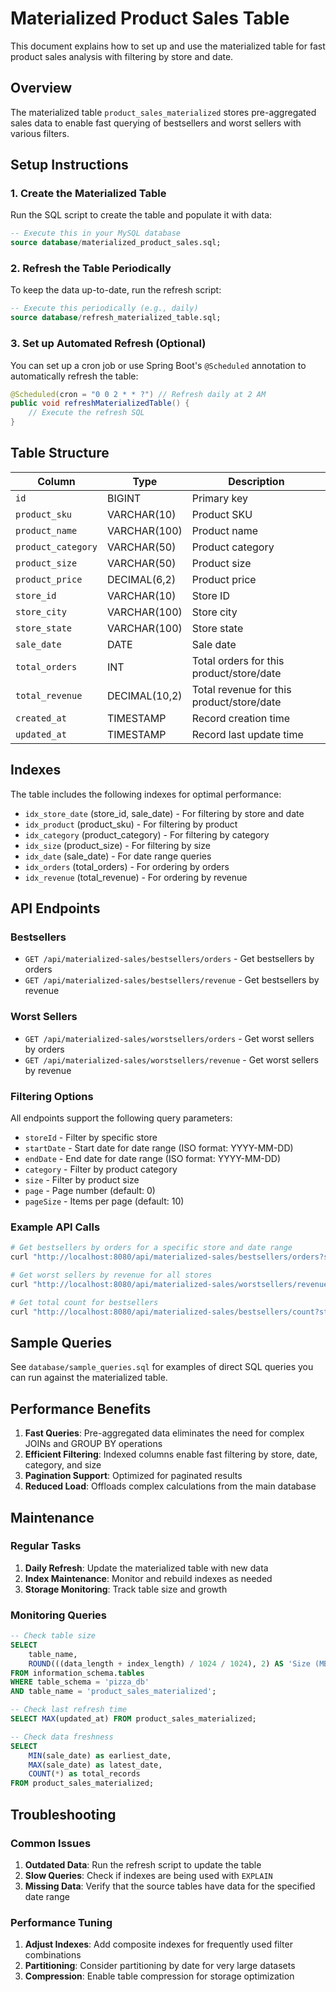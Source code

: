 # Materialized Product Sales Table

This document explains how to set up and use the materialized table for fast product sales analysis with filtering by store and date.

## Overview

The materialized table `product_sales_materialized` stores pre-aggregated sales data to enable fast querying of bestsellers and worst sellers with various filters.

## Setup Instructions

### 1. Create the Materialized Table

Run the SQL script to create the table and populate it with data:

```sql
-- Execute this in your MySQL database
source database/materialized_product_sales.sql;
```

### 2. Refresh the Table Periodically

To keep the data up-to-date, run the refresh script:

```sql
-- Execute this periodically (e.g., daily)
source database/refresh_materialized_table.sql;
```

### 3. Set up Automated Refresh (Optional)

You can set up a cron job or use Spring Boot's `@Scheduled` annotation to automatically refresh the table:

```java
@Scheduled(cron = "0 0 2 * * ?") // Refresh daily at 2 AM
public void refreshMaterializedTable() {
    // Execute the refresh SQL
}
```

## Table Structure

| Column | Type | Description |
|--------|------|-------------|
| `id` | BIGINT | Primary key |
| `product_sku` | VARCHAR(10) | Product SKU |
| `product_name` | VARCHAR(100) | Product name |
| `product_category` | VARCHAR(50) | Product category |
| `product_size` | VARCHAR(50) | Product size |
| `product_price` | DECIMAL(6,2) | Product price |
| `store_id` | VARCHAR(10) | Store ID |
| `store_city` | VARCHAR(100) | Store city |
| `store_state` | VARCHAR(100) | Store state |
| `sale_date` | DATE | Sale date |
| `total_orders` | INT | Total orders for this product/store/date |
| `total_revenue` | DECIMAL(10,2) | Total revenue for this product/store/date |
| `created_at` | TIMESTAMP | Record creation time |
| `updated_at` | TIMESTAMP | Record last update time |

## Indexes

The table includes the following indexes for optimal performance:

- `idx_store_date` (store_id, sale_date) - For filtering by store and date
- `idx_product` (product_sku) - For filtering by product
- `idx_category` (product_category) - For filtering by category
- `idx_size` (product_size) - For filtering by size
- `idx_date` (sale_date) - For date range queries
- `idx_orders` (total_orders) - For ordering by orders
- `idx_revenue` (total_revenue) - For ordering by revenue

## API Endpoints

### Bestsellers

- `GET /api/materialized-sales/bestsellers/orders` - Get bestsellers by orders
- `GET /api/materialized-sales/bestsellers/revenue` - Get bestsellers by revenue

### Worst Sellers

- `GET /api/materialized-sales/worstsellers/orders` - Get worst sellers by orders
- `GET /api/materialized-sales/worstsellers/revenue` - Get worst sellers by revenue

### Filtering Options

All endpoints support the following query parameters:

- `storeId` - Filter by specific store
- `startDate` - Start date for date range (ISO format: YYYY-MM-DD)
- `endDate` - End date for date range (ISO format: YYYY-MM-DD)
- `category` - Filter by product category
- `size` - Filter by product size
- `page` - Page number (default: 0)
- `pageSize` - Items per page (default: 10)

### Example API Calls

```bash
# Get bestsellers by orders for a specific store and date range
curl "http://localhost:8080/api/materialized-sales/bestsellers/orders?storeId=STORE001&startDate=2024-01-01&endDate=2024-01-31&page=0&pageSize=10"

# Get worst sellers by revenue for all stores
curl "http://localhost:8080/api/materialized-sales/worstsellers/revenue?startDate=2024-01-01&endDate=2024-01-31&category=Pizza&size=Large"

# Get total count for bestsellers
curl "http://localhost:8080/api/materialized-sales/bestsellers/count?storeId=STORE001&startDate=2024-01-01&endDate=2024-01-31"
```

## Sample Queries

See `database/sample_queries.sql` for examples of direct SQL queries you can run against the materialized table.

## Performance Benefits

1. **Fast Queries**: Pre-aggregated data eliminates the need for complex JOINs and GROUP BY operations
2. **Efficient Filtering**: Indexed columns enable fast filtering by store, date, category, and size
3. **Pagination Support**: Optimized for paginated results
4. **Reduced Load**: Offloads complex calculations from the main database

## Maintenance

### Regular Tasks

1. **Daily Refresh**: Update the materialized table with new data
2. **Index Maintenance**: Monitor and rebuild indexes as needed
3. **Storage Monitoring**: Track table size and growth

### Monitoring Queries

```sql
-- Check table size
SELECT 
    table_name,
    ROUND(((data_length + index_length) / 1024 / 1024), 2) AS 'Size (MB)'
FROM information_schema.tables 
WHERE table_schema = 'pizza_db' 
AND table_name = 'product_sales_materialized';

-- Check last refresh time
SELECT MAX(updated_at) FROM product_sales_materialized;

-- Check data freshness
SELECT 
    MIN(sale_date) as earliest_date,
    MAX(sale_date) as latest_date,
    COUNT(*) as total_records
FROM product_sales_materialized;
```

## Troubleshooting

### Common Issues

1. **Outdated Data**: Run the refresh script to update the table
2. **Slow Queries**: Check if indexes are being used with `EXPLAIN`
3. **Missing Data**: Verify that the source tables have data for the specified date range

### Performance Tuning

1. **Adjust Indexes**: Add composite indexes for frequently used filter combinations
2. **Partitioning**: Consider partitioning by date for very large datasets
3. **Compression**: Enable table compression for storage optimization 